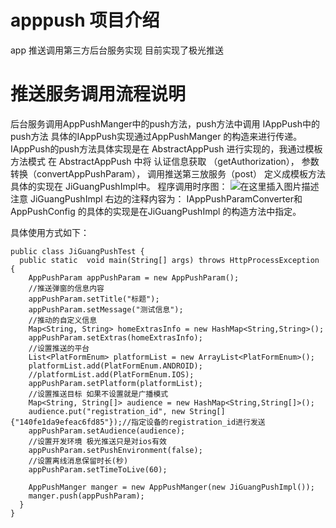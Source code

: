 # apppush 项目介绍
app 推送调用第三方后台服务实现 目前实现了极光推送

# 推送服务调用流程说明

后台服务调用AppPushManger中的push方法，push方法中调用 IAppPush中的push方法 具体的IAppPush实现通过AppPushManger 的构造来进行传递。IAppPush的push方法具体实现是在 AbstractAppPush 进行实现的，我通过模板方法模式 在 AbstractAppPush 中将 认证信息获取 （getAuthorization）， 参数转换（convertAppPushParam）， 调用推送第三放服务（post） 定义成模板方法具体的实现在 JiGuangPushImpl中。
程序调用时序图：
![在这里插入图片描述](https://img-blog.csdnimg.cn/20181213150319139.png?x-oss-process=image/watermark,type_ZmFuZ3poZW5naGVpdGk,shadow_10,text_aHR0cHM6Ly9ibG9nLmNzZG4ubmV0L2xqazEyNnd5,size_16,color_FFFFFF,t_70)
注意 JiGuangPushImpl 右边的注释内容为： IAppPushParamConverter和AppPushConfig 的具体的实现是在JiGuangPushImpl 的构造方法中指定。

具体使用方式如下：
```
public class JiGuangPushTest {
  public static  void main(String[] args) throws HttpProcessException {
    AppPushParam appPushParam = new AppPushParam();
    //推送弹窗的信息内容
    appPushParam.setTitle("标题");
    appPushParam.setMessage("测试信息");
    //推动的自定义信息
    Map<String, String> homeExtrasInfo = new HashMap<String,String>();
    appPushParam.setExtras(homeExtrasInfo);
    //设置推送的平台
    List<PlatFormEnum> platformList = new ArrayList<PlatFormEnum>();
    platformList.add(PlatFormEnum.ANDROID);
    //platformList.add(PlatFormEnum.IOS);
    appPushParam.setPlatform(platformList);
    //设置推送目标 如果不设置就是广播模式
    Map<String, String[]> audience = new HashMap<String,String[]>();
    audience.put("registration_id", new String[] {"140fe1da9efeac6fd85"});//指定设备的registration_id进行发送
    appPushParam.setAudience(audience);
    //设置开发环境 极光推送只是对ios有效 
    appPushParam.setPushEnvironment(false);
    //设置离线消息保留时长(秒) 
    appPushParam.setTimeToLive(60);
    	
    AppPushManger manger = new AppPushManger(new JiGuangPushImpl());
    manger.push(appPushParam);
  }
}
```
